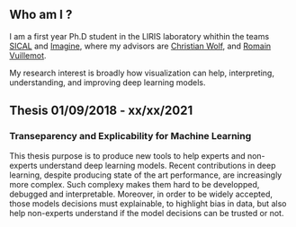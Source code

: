 ## Who am I ?

I am a first year Ph.D student in the LIRIS laboratory whithin the teams [SICAL](https://liris.cnrs.fr/equipe/sical) and [Imagine](https://liris.cnrs.fr/equipe/imagine), where my advisors are [Christian Wolf](https://perso.liris.cnrs.fr/christian.wolf/), and [Romain Vuillemot](http://romain.vuillemot.net/). 


My research interest is broadly how visualization can help, interpreting, understanding, and improving deep learning models.


## Thesis 01/09/2018 - xx/xx/2021

### Transeparency and Explicability for Machine Learning

This thesis purpose is to produce new tools to help experts and non-experts understand deep learning models.
Recent contributions in deep learning, despite producing state of the art performance, are increasingly more complex. Such complexy makes them hard to be developped, debugged and interpretable. Moreover, in order to be widely accepted, those models decisions must explainable, to highlight bias in data, but also help non-experts understand if the model decisions can be trusted or not.
